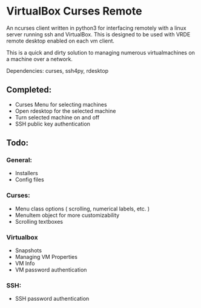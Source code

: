 # VirtualBox Curses Remote

An ncurses client written in python3 for interfacing remotely with a linux server running ssh and VirtualBox. This is designed to be used with VRDE remote desktop enabled on each vm client.

This is a quick and dirty solution to managing numerous virtualmachines on a machine over a network.

Dependencies: curses, ssh4py, rdesktop

## Completed:
* Curses Menu for selecting machines
* Open rdesktop for the selected machine
* Turn selected machine on and off
* SSH public key authentication

## Todo:
### General:
* Installers
* Config files

### Curses:
* Menu class options ( scrolling, numerical labels, etc. )
* MenuItem object for more customizability
* Scrolling textboxes

### Virtualbox
* Snapshots
* Managing VM Properties
* VM Info
* VM password authentication

### SSH:
* SSH password authentication
